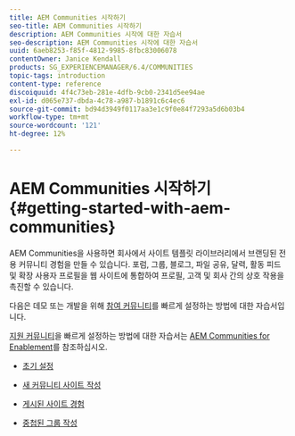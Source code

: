 ```yaml
---
title: AEM Communities 시작하기
seo-title: AEM Communities 시작하기
description: AEM Communities 시작에 대한 자습서
seo-description: AEM Communities 시작에 대한 자습서
uuid: 6aeb8253-f85f-4812-9985-8fbc83006078
contentOwner: Janice Kendall
products: SG_EXPERIENCEMANAGER/6.4/COMMUNITIES
topic-tags: introduction
content-type: reference
discoiquuid: 4f4c73eb-281e-4dfb-9cb0-2341d5ee94ae
exl-id: d065e737-dbda-4c78-a987-b1891c6c4ec6
source-git-commit: bd94d3949f0117aa3e1c9f0e84f7293a5d6b03b4
workflow-type: tm+mt
source-wordcount: '121'
ht-degree: 12%

---
```


# AEM Communities 시작하기 {#getting-started-with-aem-communities}

AEM Communities을 사용하면 회사에서 사이트 템플릿 라이브러리에서 브랜딩된 전용 커뮤니티 경험을 만들 수 있습니다. 포럼, 그룹, 블로그, 파일 공유, 달력, 활동 피드 및 확장 사용자 프로필을 웹 사이트에 통합하여 프로필, 고객 및 회사 간의 상호 작용을 촉진할 수 있습니다.

다음은 데모 또는 개발을 위해 [참여 커뮤니티](overview.md#engagement-community)를 빠르게 설정하는 방법에 대한 자습서입니다.

[지원 커뮤니티](overview.md#enablement-community)을 빠르게 설정하는 방법에 대한 자습서는 [AEM Communities for Enablement](getting-started-enablement.md)를 참조하십시오.

* [초기 설정](setup.md)

* [새 커뮤니티 사이트 작성](create-site.md)

* [게시된 사이트 경험](published-site.md)

* [중첩된 그룹 작성](nested-groups.md)
